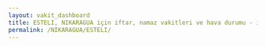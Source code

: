 ```yaml
---
layout: vakit_dashboard
title: ESTELI, NIKARAGUA için iftar, namaz vakitleri ve hava durumu - ilçe/eyalet seç
permalink: /NIKARAGUA/ESTELI/
---
```


<script type="text/javascript">
  var GLOBAL_COUNTRY = 'NIKARAGUA';
  var GLOBAL_CITY = 'ESTELI';
  var GLOBAL_STATE = '';
  var lat = 72;
  var lon = 21;
</script>
